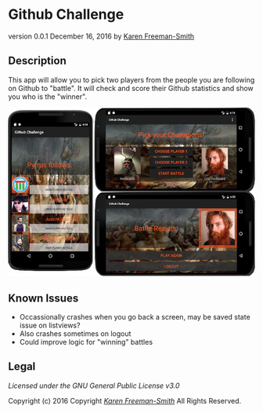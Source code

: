 # Github Challenge
version 0.0.1 December 16, 2016
by [Karen Freeman-Smith](https://karenfreemansmith.github.io)

## Description
This app will allow you to pick two players from the people you are following on Github to "battle". It will check and score their Github statistics and show you who is the "winner".

![project screenshot](screenshot.png)

## Known Issues
* Occassionally crashes when you go back a screen, may be saved state issue on listviews?
* Also crashes sometimes on logout
* Could improve logic for "winning" battles

## Legal
*Licensed under the GNU General Public License v3.0*

Copyright (c) 2016 Copyright _[Karen Freeman-Smith](https://karenfreemansmith.github.io)_ All Rights Reserved.


